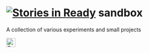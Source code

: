 [![Stories in Ready](https://badge.waffle.io/bshyong/sandbox.png?label=ready&title=Ready)](https://waffle.io/bshyong/sandbox)
sandbox
=======

A collection of various experiments and small projects



<a href="https://assembly.com/meta/bounties"><img src="https://asm-badger.herokuapp.com/meta/badges/tasks.svg?test=3" height="24px" alt="Open Tasks" /></a>

